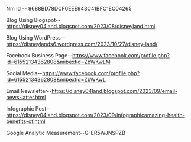 Nm Id -- 9688BD78DCF6EEE943C41BFC1EC04265

Blog Using Blogspot-- https://disney04land.blogspot.com/2023/08/disneyland.html

Blog Using WordPress--https://disneylands6.wordpress.com/2023/10/27/disney-land/

Facebook Business Page--https://www.facebook.com/profile.php?id=61552134362808&mibextid=ZbWKwLM

Social Media--https://www.facebook.com/profile.php?id=61552134362808&mibextid=ZbWKwL

Email Newsletter--https://disney04land.blogspot.com/2023/09/email-news-latter.html

Infographic Post--https://disney04land.blogspot.com/2023/09/infographicamazing-health-benefits-of.html

Google Analytic Measurement--G-ER5WJNSPZB

